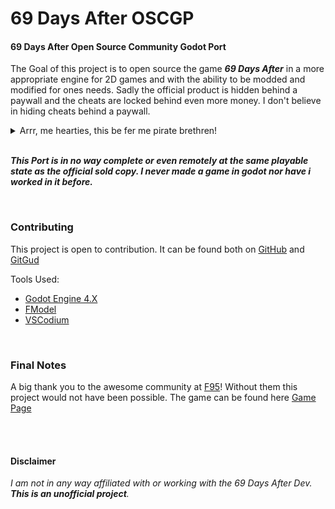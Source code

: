 # 69 Days After OSCGP

#### 69 Days After Open Source Community Godot Port

The Goal of this project is to open source the game ***69 Days After*** in a more appropriate engine for 2D games and with the ability to be modded and modified for ones needs. Sadly the official product is hidden behind a paywall and the cheats are locked behind even more money. I don't believe in hiding cheats behind a paywall.
<br />

<details>
    <summary>Arrr, me hearties, this be fer me pirate brethren!</summary>

    Roses be crimson, violets be blue, In the bygone days, cheats were free, 'tis true, But now they be trapped behind a paywalled crew, Aboard our ship, we'll put an end to this rue.
    With skull flag high, we set sail with glee, Across the high seas, fierce pirates are we, No paywalls shall shackle, no more decree, In gaming's realm, we'll set the secrets free!
    So join me hearties, as we embark on this quest, To break the chains, and put paywalls to rest, With the wind at our back, we'll stand the test, Free cheats for all, till the sun sets in the west!
</details>

<br />

***This Port is in no way complete or even remotely at the same playable state as the official sold copy. I never made a game in godot nor have i worked in it before.***

<br />

### Contributing

This project is open to contribution. It can be found both on [GitHub](https://github.com/Official-Husko/69-days-after-oscgp) and [GitGud](https://gitgud.io/Official-Husko/69-days-after-oscgp)

Tools Used:
* [Godot Engine 4.X](https://godotengine.org/)
* [FModel](https://fmodel.app/)
* [VSCodium](https://vscodium.com/)

<br />

### Final Notes

A big thank you to the awesome community at [F95](https://f95zone.to/)! Without them this project would not have been possible. The game can be found here [Game Page](https://f95zone.to/threads/69-days-after-v0-20-patreon-noxious-games.32013/)

<br />
<br />

#### Disclaimer
*I am not in any way affiliated with or working with the 69 Days After Dev. ***This is an unofficial project***.*